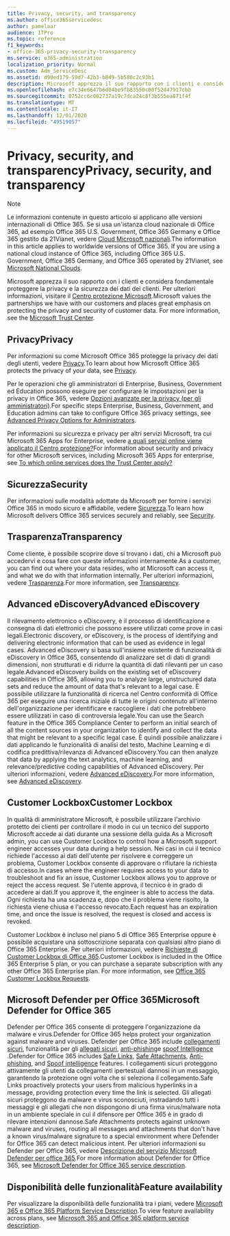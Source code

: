 ```yaml
---
title: Privacy, security, and transparency
ms.author: office365servicedesc
author: pamelaar
audience: ITPro
ms.topic: reference
f1_keywords:
- office-365-privacy-security-transparency
ms.service: o365-administration
localization_priority: Normal
ms.custom: Adm_ServiceDesc
ms.assetid: d90ed179-59d7-42b3-b849-5b580c2c93b1
description: Microsoft apprezza il suo rapporto con i clienti e considera fondamentale proteggere la privacy e la sicurezza dei dati dei clienti. Per ulteriori informazioni, visitare il Centro protezione Microsoft.
ms.openlocfilehash: e7c34e6647b6d04be9fb83550c00f52d47917cbb
ms.sourcegitcommit: 0752cc6c082737a19c7dca24c8f3b555ea871f4f
ms.translationtype: MT
ms.contentlocale: it-IT
ms.lasthandoff: 12/01/2020
ms.locfileid: "49519057"
---
```

# <a name="privacy-security-and-transparency"></a><span data-ttu-id="5e0fb-104">Privacy, security, and transparency</span><span class="sxs-lookup"><span data-stu-id="5e0fb-104">Privacy, security, and transparency</span></span>

> [!NOTE]
> <span data-ttu-id="5e0fb-p102">Le informazioni contenute in questo articolo si applicano alle versioni internazionali di Office 365. Se si usa un'istanza cloud nazionale di Office 365, ad esempio Office 365 U.S. Government, Office 365 Germany e Office 365 gestito da 21Vianet, vedere [Cloud Microsoft nazionali](https://go.microsoft.com/fwlink/?linkid=841582).</span><span class="sxs-lookup"><span data-stu-id="5e0fb-p102">The information in this article applies to worldwide versions of Office 365. If you are using a national cloud instance of Office 365, including Office 365 U.S. Government, Office 365 Germany, and Office 365 operated by 21Vianet, see [Microsoft National Clouds](https://go.microsoft.com/fwlink/?linkid=841582).</span></span> 
  
<span data-ttu-id="5e0fb-p103">Microsoft apprezza il suo rapporto con i clienti e considera fondamentale proteggere la privacy e la sicurezza dei dati dei clienti. Per ulteriori informazioni, visitare il [Centro protezione Microsoft](https://go.microsoft.com/fwlink/?LinkID=717951&amp;clcid=0x409).</span><span class="sxs-lookup"><span data-stu-id="5e0fb-p103">Microsoft values the partnerships we have with our customers and places great emphasis on protecting the privacy and security of customer data. For more information, see the [Microsoft Trust Center](https://go.microsoft.com/fwlink/?LinkID=717951&amp;clcid=0x409).</span></span>
  
## <a name="privacy"></a><span data-ttu-id="5e0fb-109">Privacy</span><span class="sxs-lookup"><span data-stu-id="5e0fb-109">Privacy</span></span>

<span data-ttu-id="5e0fb-110">Per informazioni su come Microsoft Office 365 protegge la privacy dei dati degli utenti, vedere [Privacy](https://go.microsoft.com/fwlink/?LinkID=717953&amp;clcid=0x409).</span><span class="sxs-lookup"><span data-stu-id="5e0fb-110">To learn about how Microsoft Office 365 protects the privacy of your data, see [Privacy](https://go.microsoft.com/fwlink/?LinkID=717953&amp;clcid=0x409).</span></span> 
  
<span data-ttu-id="5e0fb-111">Per le operazioni che gli amministratori di Enterprise, Business, Government ed Education possono eseguire per configurare le impostazioni per la privacy in Office 365, vedere [Opzioni avanzate per la privacy (per gli amministratori)](https://go.microsoft.com/fwlink/p/?LinkID=285202).</span><span class="sxs-lookup"><span data-stu-id="5e0fb-111">For specific steps Enterprise, Business, Government, and Education admins can take to configure Office 365 privacy settings, see [Advanced Privacy Options for Administrators](https://go.microsoft.com/fwlink/p/?LinkID=285202).</span></span>
  
<span data-ttu-id="5e0fb-112">Per informazioni su sicurezza e privacy per altri servizi Microsoft, tra cui Microsoft 365 Apps for Enterprise, vedere [a quali servizi online viene applicato il Centro protezione?](https://www.microsoft.com/trustcenter/default.aspx)</span><span class="sxs-lookup"><span data-stu-id="5e0fb-112">For information about security and privacy for other Microsoft services, including Microsoft 365 Apps for enterprise, see [To which online services does the Trust Center apply?](https://www.microsoft.com/trustcenter/default.aspx)</span></span>
  
## <a name="security"></a><span data-ttu-id="5e0fb-113">Sicurezza</span><span class="sxs-lookup"><span data-stu-id="5e0fb-113">Security</span></span>

<span data-ttu-id="5e0fb-114">Per informazioni sulle modalità adottate da Microsoft per fornire i servizi Office 365 in modo sicuro e affidabile, vedere [Sicurezza](https://go.microsoft.com/fwlink/?LinkID=717954&amp;clcid=0x409).</span><span class="sxs-lookup"><span data-stu-id="5e0fb-114">To learn how Microsoft delivers Office 365 services securely and reliably, see [Security](https://go.microsoft.com/fwlink/?LinkID=717954&amp;clcid=0x409).</span></span>
  
## <a name="transparency"></a><span data-ttu-id="5e0fb-115">Trasparenza</span><span class="sxs-lookup"><span data-stu-id="5e0fb-115">Transparency</span></span>

<span data-ttu-id="5e0fb-116">Come cliente, è possibile scoprire dove si trovano i dati, chi a Microsoft può accedervi e cosa fare con queste informazioni internamente.</span><span class="sxs-lookup"><span data-stu-id="5e0fb-116">As a customer, you can find out where your data resides, who at Microsoft can access it, and what we do with that information internally.</span></span> <span data-ttu-id="5e0fb-117">Per ulteriori informazioni, vedere [Trasparenza](https://go.microsoft.com/fwlink/?LinkID=717955&amp;clcid=0x409).</span><span class="sxs-lookup"><span data-stu-id="5e0fb-117">For more information, see [Transparency](https://go.microsoft.com/fwlink/?LinkID=717955&amp;clcid=0x409).</span></span>
  
## <a name="advanced-ediscovery"></a><span data-ttu-id="5e0fb-118">Advanced eDiscovery</span><span class="sxs-lookup"><span data-stu-id="5e0fb-118">Advanced eDiscovery</span></span>

<span data-ttu-id="5e0fb-119">Il rilevamento elettronico o eDiscovery, è il processo di identificazione e consegna di dati elettronici che possono essere utilizzati come prove in casi legali.</span><span class="sxs-lookup"><span data-stu-id="5e0fb-119">Electronic discovery, or eDiscovery, is the process of identifying and delivering electronic information that can be used as evidence in legal cases.</span></span> <span data-ttu-id="5e0fb-120">Advanced eDiscovery si basa sull'insieme esistente di funzionalità di eDiscovery in Office 365, consentendo di analizzare set di dati di grandi dimensioni, non strutturati e di ridurre la quantità di dati rilevanti per un caso legale.</span><span class="sxs-lookup"><span data-stu-id="5e0fb-120">Advanced eDiscovery builds on the existing set of eDiscovery capabilities in Office 365, allowing you to analyze large, unstructured data sets and reduce the amount of data that's relevant to a legal case.</span></span> <span data-ttu-id="5e0fb-121">È possibile utilizzare la funzionalità di ricerca nel Centro conformità di Office 365 per eseguire una ricerca iniziale di tutte le origini contenuto all'interno dell'organizzazione per identificare e raccogliere i dati che potrebbero essere utilizzati in caso di controversia legale.</span><span class="sxs-lookup"><span data-stu-id="5e0fb-121">You can use the Search feature in the Office 365 Compliance Center to perform an initial search of all the content sources in your organization to identify and collect the data that might be relevant to a specific legal case.</span></span> <span data-ttu-id="5e0fb-122">È quindi possibile analizzare i dati applicando le funzionalità di analisi del testo, Machine Learning e di codifica predittiva/rilevanza di Advanced eDiscovery.</span><span class="sxs-lookup"><span data-stu-id="5e0fb-122">You can then analyze that data by applying the text analytics, machine learning, and relevance/predictive coding capabilities of Advanced eDiscovery.</span></span> <span data-ttu-id="5e0fb-123">Per ulteriori informazioni, vedere [Advanced eDiscovery](https://go.microsoft.com/fwlink/?LinkID=717971&amp;clcid=0x409).</span><span class="sxs-lookup"><span data-stu-id="5e0fb-123">For more information, see [Advanced eDiscovery](https://go.microsoft.com/fwlink/?LinkID=717971&amp;clcid=0x409).</span></span>
  
## <a name="customer-lockbox"></a><span data-ttu-id="5e0fb-124">Customer Lockbox</span><span class="sxs-lookup"><span data-stu-id="5e0fb-124">Customer Lockbox</span></span>

<span data-ttu-id="5e0fb-125">In qualità di amministratore Microsoft, è possibile utilizzare l'archivio protetto dei clienti per controllare il modo in cui un tecnico del supporto Microsoft accede ai dati durante una sessione della guida.</span><span class="sxs-lookup"><span data-stu-id="5e0fb-125">As a Microsoft admin, you can use Customer Lockbox to control how a Microsoft support engineer accesses your data during a help session.</span></span> <span data-ttu-id="5e0fb-126">Nei casi in cui il tecnico richiede l'accesso ai dati dell'utente per risolvere e correggere un problema, Customer Lockbox consente di approvare o rifiutare la richiesta di accesso.</span><span class="sxs-lookup"><span data-stu-id="5e0fb-126">In cases where the engineer requires access to your data to troubleshoot and fix an issue, Customer Lockbox allows you to approve or reject the access request.</span></span> <span data-ttu-id="5e0fb-127">Se l'utente approva, il tecnico è in grado di accedere ai dati.</span><span class="sxs-lookup"><span data-stu-id="5e0fb-127">If you approve it, the engineer is able to access the data.</span></span> <span data-ttu-id="5e0fb-128">Ogni richiesta ha una scadenza e, dopo che il problema viene risolto, la richiesta viene chiusa e l'accesso revocato.</span><span class="sxs-lookup"><span data-stu-id="5e0fb-128">Each request has an expiration time, and once the issue is resolved, the request is closed and access is revoked.</span></span>
  
<span data-ttu-id="5e0fb-p107">Customer Lockbox è incluso nel piano 5 di Office 365 Enterprise oppure è possibile acquistare una sottoscrizione separata con qualsiasi altro piano di Office 365 Enterprise. Per ulteriori informazioni, vedere [Richieste di Customer Lockbox di Office 365](https://go.microsoft.com/fwlink/?LinkID=717969&amp;clcid=0x409).</span><span class="sxs-lookup"><span data-stu-id="5e0fb-p107">Customer Lockbox is included in the Office 365 Enterprise 5 plan, or you can purchase a separate subscription with any other Office 365 Enterprise plan. For more information, see [Office 365 Customer Lockbox Requests](https://go.microsoft.com/fwlink/?LinkID=717969&amp;clcid=0x409).</span></span>
  
## <a name="microsoft-defender-for-office-365"></a><span data-ttu-id="5e0fb-131">Microsoft Defender per Office 365</span><span class="sxs-lookup"><span data-stu-id="5e0fb-131">Microsoft Defender for Office 365</span></span>

<span data-ttu-id="5e0fb-132">Defender per Office 365 consente di proteggere l'organizzazione da malware e virus.</span><span class="sxs-lookup"><span data-stu-id="5e0fb-132">Defender for Office 365 helps protect your organization against malware and viruses.</span></span> <span data-ttu-id="5e0fb-133">Defender per Office 365 include [collegamenti sicuri](https://docs.microsoft.com/office365/securitycompliance/atp-safe-links), funzionalità per gli [allegati sicuri](https://docs.microsoft.com/office365/securitycompliance/atp-safe-attachments), [anti-phishing](https://docs.microsoft.com/office365/securitycompliance/atp-anti-phishing)e [spoof Intelligence](https://docs.microsoft.com/office365/securitycompliance/learn-about-spoof-intelligence) .</span><span class="sxs-lookup"><span data-stu-id="5e0fb-133">Defender for Office 365 includes [Safe Links](https://docs.microsoft.com/office365/securitycompliance/atp-safe-links), [Safe Attachments](https://docs.microsoft.com/office365/securitycompliance/atp-safe-attachments), [Anti-phishing](https://docs.microsoft.com/office365/securitycompliance/atp-anti-phishing), and [Spoof intelligence](https://docs.microsoft.com/office365/securitycompliance/learn-about-spoof-intelligence) features.</span></span> <span data-ttu-id="5e0fb-134">I collegamenti sicuri proteggono attivamente gli utenti da collegamenti ipertestuali dannosi in un messaggio, garantendo la protezione ogni volta che si seleziona il collegamento.</span><span class="sxs-lookup"><span data-stu-id="5e0fb-134">Safe Links proactively protects your users from malicious hyperlinks in a message, providing protection every time the link is selected.</span></span> <span data-ttu-id="5e0fb-135">Gli allegati sicuri proteggono da malware e virus sconosciuti, instradando tutti i messaggi e gli allegati che non dispongono di una firma virus/malware nota in un ambiente speciale in cui il difensore per Office 365 è in grado di rilevare intenzioni dannose.</span><span class="sxs-lookup"><span data-stu-id="5e0fb-135">Safe Attachments protects against unknown malware and viruses, routing all messages and attachments that don't have a known virus/malware signature to a special environment where Defender for Office 365 can detect malicious intent.</span></span> <span data-ttu-id="5e0fb-136">Per ulteriori informazioni su Defender per Office 365, vedere [Descrizione del servizio Microsoft Defender per office 365](../office-365-advanced-threat-protection-service-description.md).</span><span class="sxs-lookup"><span data-stu-id="5e0fb-136">For more information about Defender for Office 365, see [Microsoft Defender for Office 365 service description](../office-365-advanced-threat-protection-service-description.md).</span></span>
  
## <a name="feature-availability"></a><span data-ttu-id="5e0fb-137">Disponibilità delle funzionalità</span><span class="sxs-lookup"><span data-stu-id="5e0fb-137">Feature availability</span></span>

<span data-ttu-id="5e0fb-138">Per visualizzare la disponibilità delle funzionalità tra i piani, vedere [Microsoft 365 e Office 365 Platform Service Description](office-365-platform-service-description.md).</span><span class="sxs-lookup"><span data-stu-id="5e0fb-138">To view feature availability across plans, see [Microsoft 365 and Office 365 platform service description](office-365-platform-service-description.md).</span></span>